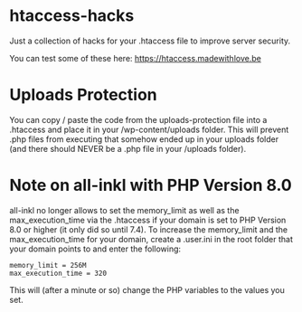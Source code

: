 # htaccess-hacks
Just a collection of hacks for your .htaccess file to improve server security.

You can test some of these here: https://htaccess.madewithlove.be

# Uploads Protection
You can copy / paste the code from the uploads-protection file into a .htaccess and place it in your /wp-content/uploads folder. This will prevent .php files from executing that somehow ended up in your uploads folder (and there should NEVER be a .php file in your /uploads folder).

# Note on all-inkl with PHP Version 8.0
all-inkl no longer allows to set the memory_limit as well as the max_execution_time via the .htaccess if your domain is set to PHP Version 8.0 or higher (it only did so until 7.4).
To increase the memory_limit and the max_execution_time for your domain, create a .user.ini in the root folder that your domain points to and enter the following:

```
memory_limit = 256M
max_execution_time = 320
```

This will (after a minute or so) change the PHP variables to the values you set.
